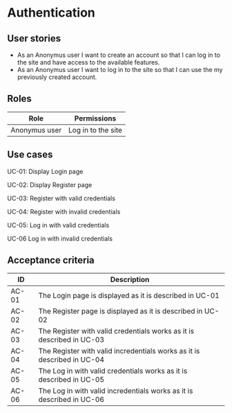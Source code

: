 # Authentication

## User stories

- As an Anonymus user I want to create an account so that I can log in to the site and have access to the available features.
- As an Anonymus user I want to log in to the site so that I can use the my previously created account.

## Roles

Role               | Permissions        |
---                | ---                |
Anonymus user      | Log in to the site |

## Use cases

UC-01: Display Login page

UC-02: Display Register page

UC-03: Register with valid credentials

UC-04: Register with invalid credentials

UC-05: Log in with valid credentials

UC-06 Log in with invalid credentials

## Acceptance criteria

ID     | Description                                                             |
---    | ---                                                                     |
AC-01  | The Login page is displayed as it is described in UC-01                 |
AC-02  | The Register page is displayed as it is described in UC-02              |
AC-03  | The Register with valid credentials works as it is described in UC-03   |
AC-04  | The Register with valid incredentials works as it is described in UC-04 |
AC-05  | The Log in with valid credentials works as it is described in UC-05     |
AC-06  | The Log in with valid incredentials works as it is described in UC-06   |
